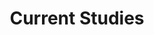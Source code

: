 ---
# page title
title: Current Studies

type: landing

design:
    columns: '1'
    view: showcase
    flip_alt_rows: true
---
